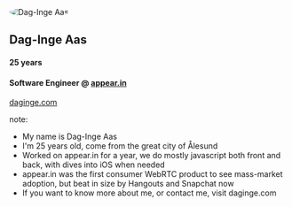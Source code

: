 <img alt="Dag-Inge Aas" src="img/profile.jpg" style="border-radius: 50%">

##  <span class="highlight-alt">Dag-Inge Aas</span>

#### 25 years
#### Software Engineer @ <a href="https://appear.in" class="highlight">appear.in</a>
[daginge.com](http://daginge.com)


note:
- My name is Dag-Inge Aas
- I'm 25 years old, come from the great city of Ålesund
- Worked on appear.in for a year, we do mostly javascript both front and back,
  with dives into iOS when needed
- appear.in was the first consumer WebRTC product to see mass-market adoption,
  but beat in size by Hangouts and Snapchat now
- If you want to know more about me, or contact me, visit daginge.com
